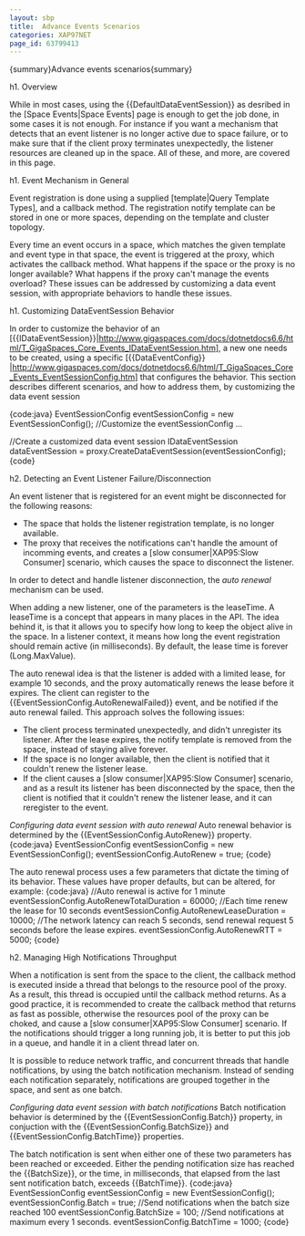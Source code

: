 ```yaml
---
layout: sbp
title:  Advance Events Scenarios
categories: XAP97NET
page_id: 63799413
---
```


{summary}Advance events scenarios{summary}

h1. Overview

While in most cases, using the {{DefaultDataEventSession}} as desribed in the [Space Events|Space Events] page is enough to get the job done, in some cases it is not enough. For instance if you want a mechanism that detects that an event listener is no longer active due to space failure, or to make sure that if the client proxy terminates unexpectedly, the listener resources are cleaned up in the space. All of these, and more, are covered in this page.

h1. Event Mechanism in General

Event registration is done using a supplied [template|Query Template Types], and a callback method. The registration notify template can be stored in one or more spaces, depending on the template and cluster topology.

Every time an event occurs in a space, which matches the given template and event type in that space, the event is triggered at the proxy, which activates the callback method. What happens if the space or the proxy is no longer available? What happens if the proxy can't manage the events overload? These issues can be addressed by customizing a data event session, with appropriate behaviors to handle these issues.

h1. Customizing DataEventSession Behavior

In order to customize the behavior of an [{{IDataEventSession}}|http://www.gigaspaces.com/docs/dotnetdocs6.6/html/T_GigaSpaces_Core_Events_IDataEventSession.htm], a new one needs to be created, using a specific [{{DataEventConfig}} |http://www.gigaspaces.com/docs/dotnetdocs6.6/html/T_GigaSpaces_Core_Events_EventSessionConfig.htm] that configures the behavior. This section describes different scenarios, and how to address them, by customizing the data event session

{code:java}
EventSessionConfig eventSessionConfig = new EventSessionConfig();
//Customize the eventSessionConfig
...

//Create a customized data event session
IDataEventSession dataEventSession = proxy.CreateDataEventSession(eventSessionConfig);
{code}

h2. Detecting an Event Listener Failure/Disconnection

An event listener that is registered for an event might be disconnected for the following reasons:
* The space that holds the listener registration template, is no longer available.
* The proxy that receives the notifications can't handle the amount of incomming events, and creates a [slow consumer|XAP95:Slow Consumer] scenario, which causes the space to disconnect the listener.

In order to detect and handle listener disconnection, the *auto renewal* mechanism can be used.

When adding a new listener, one of the parameters is the leaseTime. A leaseTime is a concept that appears in many places in the API. The idea behind it, is that it allows you to specify how long to keep the object alive in the space. In a listener context, it means how long the event registration should remain active (in milliseconds). By default, the lease time is forever (Long.MaxValue).

The auto renewal idea is that the listener is added with a limited lease, for example 10 seconds, and the proxy automatically renews the lease before it expires. The client can register to the {{EventSessionConfig.AutoRenewalFailed}} event, and be notified if the auto renewal failed. This approach solves the following issues:

* The client process terminated unexpectedly, and didn't unregister its listener. After the lease expires, the notify template is removed from the space, instead of staying alive forever.
* If the space is no longer available, then the client is notified that it couldn't renew the listener lease.
* If the client causes a [slow consumer|XAP95:Slow Consumer] scenario, and as a result its listener has been disconnected by the space, then the client is notified that it couldn't renew the listener lease, and it can reregister to the event.

*Configuring data event session with auto renewal*
Auto renewal behavior is determined by the {{EventSessionConfig.AutoRenew}} property.
{code:java}
EventSessionConfig eventSessionConfig = new EventSessionConfig();
eventSessionConfig.AutoRenew = true;
{code}

The auto renewal process uses a few parameters that dictate the timing of its behavior. These values have proper defaults, but can be altered, for example:
{code:java}
//Auto renewal is active for 1 minute
eventSessionConfig.AutoRenewTotalDuration = 60000;
//Each time renew the lease for 10 seconds
eventSessionConfig.AutoRenewLeaseDuration = 10000;
//The network latency can reach 5 seconds, send renewal request 5 seconds before the lease expires.
eventSessionConfig.AutoRenewRTT = 5000;
{code}

h2. Managing High Notifications Throughput

When a notification is sent from the space to the client, the callback method is executed inside a thread that belongs to the resource pool of the proxy. As a result, this thread is occupied until the callback method returns. As a good practice, it is recommended to create the callback method that returns as fast as possible, otherwise the resources pool of the proxy can be choked, and cause a [slow consumer|XAP95:Slow Consumer] scenario. If the notifications should trigger a long running job, it is better to put this job in a queue, and handle it in a client thread later on.

It is possible to reduce network traffic, and concurrent threads that handle notifications, by using the batch notification mechanism. Instead of sending each notification separately, notifications are grouped together in the space, and sent as one batch.

*Configuring data event session with batch notifications*
Batch notification behavior is determined by the {{EventSessionConfig.Batch}} property, in conjuction with the {{EventSessionConfig.BatchSize}} and {{EventSessionConfig.BatchTime}} properties.

The batch notification is sent when either one of these two parameters has been reached or exceeded. Either the pending notification size has reached the {{BatchSize}}, or the time, in milliseconds, that elapsed from the last sent notification batch, exceeds {{BatchTime}}.
{code:java}
EventSessionConfig eventSessionConfig = new EventSessionConfig();
eventSessionConfig.Batch = true;
//Send notifications when the batch size reached 100
eventSessionConfig.BatchSize = 100;
//Send notifications at maximum every 1 seconds.
eventSessionConfig.BatchTime = 1000;
{code}